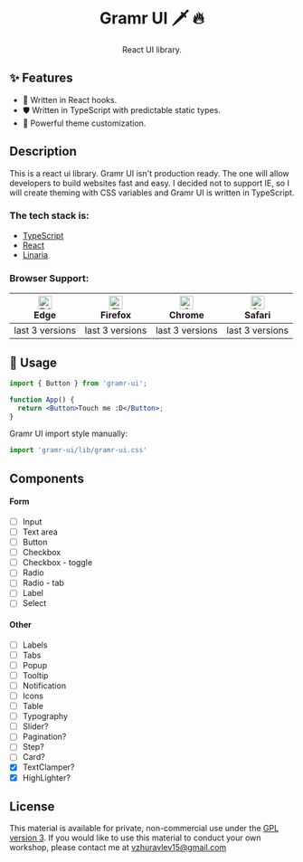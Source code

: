 <h1 align="center">
  Gramr UI 🗡️ 🔥
</h1>

<div align="center">
React UI library.
</div>

## ✨ Features

- 💪 Written in React hooks.
- 🛡 Written in TypeScript with predictable static types.
- 🎨 Powerful theme customization.

## Description

This is a react ui library. Gramr UI isn't production ready. The one will allow developers to build websites fast and easy. I decided not to support IE, so I will create theming with CSS variables and Gramr UI is written in TypeScript.

### The tech stack is:

- [TypeScript](https://www.typescriptlang.org)
- [React](https://reactjs.org)
- [Linaria](https://linaria.now.sh/)

### Browser Support:

| [<img src="https://raw.githubusercontent.com/alrra/browser-logos/master/src/edge/edge_48x48.png" alt="Edge" width="24px" height="24px" />](http://godban.github.io/browsers-support-badges/)<br>Edge | [<img src="https://raw.githubusercontent.com/alrra/browser-logos/master/src/firefox/firefox_48x48.png" alt="Firefox" width="24px" height="24px" />](http://godban.github.io/browsers-support-badges/)<br>Firefox | [<img src="https://raw.githubusercontent.com/alrra/browser-logos/master/src/chrome/chrome_48x48.png" alt="Chrome" width="24px" height="24px" />](http://godban.github.io/browsers-support-badges/)<br>Chrome | [<img src="https://raw.githubusercontent.com/alrra/browser-logos/master/src/safari/safari_48x48.png" alt="Safari" width="24px" height="24px" />](http://godban.github.io/browsers-support-badges/)<br>Safari |
| ---------------------------------------------------------------------------------------------------------------------------------------------------------------------------------------------------- | ---------------------------------------------------------------------------------------------------------------------------------------------------------------------------------------------------------------- | ------------------------------------------------------------------------------------------------------------------------------------------------------------------------------------------------------------ | ------------------------------------------------------------------------------------------------------------------------------------------------------------------------------------------------------------ |
| last 3 versions                                                                                                                                                                                      | last 3 versions                                                                                                                                                                                                  | last 3 versions                                                                                                                                                                                              | last 3 versions                                                                                                                                                                                              |

## 🔨 Usage

```jsx
import { Button } from 'gramr-ui';

function App() {
  return <Button>Touch me :D</Button>;
}
```

Gramr UI import style manually:

```jsx
import 'gramr-ui/lib/gramr-ui.css'
```

## Components

#### Form

- [ ] Input
- [ ] Text area
- [ ] Button
- [ ] Checkbox
- [ ] Checkbox - toggle
- [ ] Radio
- [ ] Radio - tab
- [ ] Label
- [ ] Select

#### Other

- [ ] Labels
- [ ] Tabs
- [ ] Popup
- [ ] Tooltip
- [ ] Notification
- [ ] Icons
- [ ] Table
- [ ] Typography
- [ ] Slider?
- [ ] Pagination?
- [ ] Step?
- [ ] Card?
- [x] TextClamper?
- [x] HighLighter?

## License

This material is available for private, non-commercial use under the
[GPL version 3](http://www.gnu.org/licenses/gpl-3.0-standalone.html). If you
would like to use this material to conduct your own workshop, please contact me
at vzhuravlev15@gmail.com
